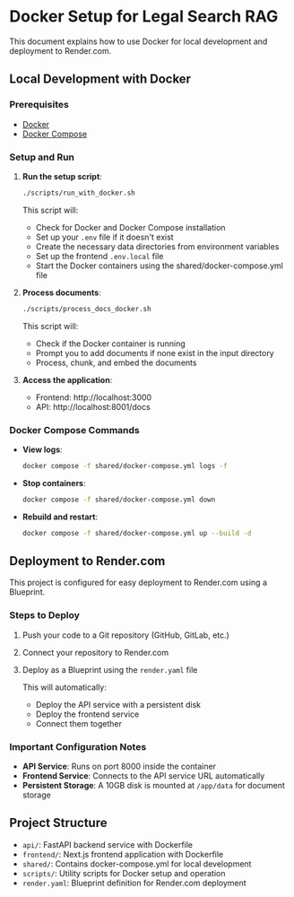 # Docker Setup for Legal Search RAG

This document explains how to use Docker for local development and deployment to Render.com.

## Local Development with Docker

### Prerequisites

- [Docker](https://docs.docker.com/get-docker/)
- [Docker Compose](https://docs.docker.com/compose/install/)

### Setup and Run

1. **Run the setup script**:

   ```bash
   ./scripts/run_with_docker.sh
   ```

   This script will:
   - Check for Docker and Docker Compose installation
   - Set up your `.env` file if it doesn't exist
   - Create the necessary data directories from environment variables
   - Set up the frontend `.env.local` file
   - Start the Docker containers using the shared/docker-compose.yml file

2. **Process documents**:

   ```bash
   ./scripts/process_docs_docker.sh
   ```

   This script will:
   - Check if the Docker container is running
   - Prompt you to add documents if none exist in the input directory
   - Process, chunk, and embed the documents

3. **Access the application**:
   - Frontend: http://localhost:3000
   - API: http://localhost:8001/docs

### Docker Compose Commands

- **View logs**:
  ```bash
  docker compose -f shared/docker-compose.yml logs -f
  ```

- **Stop containers**:
  ```bash
  docker compose -f shared/docker-compose.yml down
  ```

- **Rebuild and restart**:
  ```bash
  docker compose -f shared/docker-compose.yml up --build -d
  ```

## Deployment to Render.com

This project is configured for easy deployment to Render.com using a Blueprint.

### Steps to Deploy

1. Push your code to a Git repository (GitHub, GitLab, etc.)

2. Connect your repository to Render.com

3. Deploy as a Blueprint using the `render.yaml` file

   This will automatically:
   - Deploy the API service with a persistent disk
   - Deploy the frontend service
   - Connect them together

### Important Configuration Notes

- **API Service**: Runs on port 8000 inside the container
- **Frontend Service**: Connects to the API service URL automatically
- **Persistent Storage**: A 10GB disk is mounted at `/app/data` for document storage

## Project Structure

- `api/`: FastAPI backend service with Dockerfile
- `frontend/`: Next.js frontend application with Dockerfile
- `shared/`: Contains docker-compose.yml for local development
- `scripts/`: Utility scripts for Docker setup and operation
- `render.yaml`: Blueprint definition for Render.com deployment
